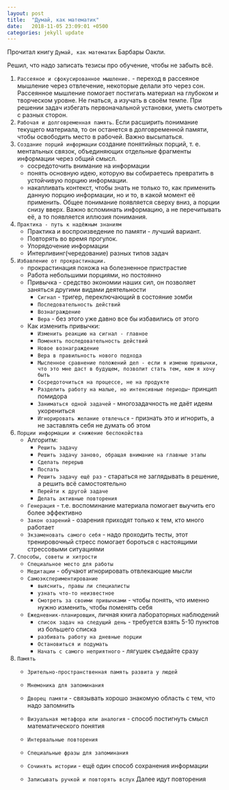 ```yaml
---
layout: post
title:  "Думай, как математик"
date:   2018-11-05 23:09:01 +0500
categories: jekyll update
---
```


Прочитал книгу `Думай, как математик` Барбары Оакли.

Решил, что надо записать тезисы про обучение, чтобы не забыть всё.

1. `Рассеяное и сфокусированное мышление.` - переход в рассеяное мышление через отвлечение, некоторые делали это через сон.
Рассеянное мышление помогает постигать материал на глубоком и творческом уровне. Не гнаться, а изучать в своём темпе. При решении задач избегать первоначальной установки, уметь смотреть с разных сторон.
2. `Рабочая и долговременная память`. Если расширить понимание текущего материала, то он останется в долговременной памяти, чтобы освободить место в рабочей.
Важно высыпаться.
3. `Создание порций информации` создание понятийных порций, т. е. ментальных связок, объединяющих отдельные фрагменты информации через общий смысл.
    * сосредоточить внимание на информации
    * понять основную идею, которую вы собираетесь превратить в устойчивую порцию информации.
    * накапливать контекст, чтобы знать не только то, как применить данную порцию информации, но и то, в какой момент её применить.
Общее понимание появляется сверху вниз, а порции снизу вверх.
Важно вспоминать информацию, а не перечитывать её, а то появляется иллюзия понимания.
4. `Практика - путь к надёжным знаниям`
    * Практика и воспроизведение по памяти - лучший вариант.
    * Повторять во время прогулок.
    * Упорядочение информации
    * Интерливинг(чередование) разных типов задач
5. `Избавление от прокрастинации.`
    * прокрастинация похожа на болезненное пристрастие
    * Работа небольшими порциями, но постоянно
    * Привычка - средство экономии наших сил, он позволяет заняться другими видами деятельности
        * `Сигнал` - тригер, переключающий в состояние зомби
        * `Последовательность действий`
        * `Вознаграждение`
        * `Вера` - без этого уже давно все бы избавились от этого
     * Как изменить привычки:
         * `Изменить реакцию на сигнал - главное`
         * `Поменять последовательность действий`
         * `Новое вознаграждение`
         * `Вера в правильность нового подхода`
         * `Мысленное сравнение положений дел - если я изменю привычки, что это мне даст в будущем, позволит стать тем, кем я хочу быть`
         * `Сосредоточиться на процессе, не на продукте`
         * `Разделить работу на малые, но интенсивные периоды`- принцип помидора
         * `Заниматься одной задачей` - многозадачность не даёт идеям укорениться
         * `Игнорировать желание отвлечься` - признать это и игнорить, а не заставлять себя не думать об этом
6. `Порции информации и снижение беспокойства`
    * Алгоритм:
        * `Решить задачу`
        * `Решить задачу заново, обращая внимание на главные этапы`
        * `Сделать перерыв`
        * `Поспать`
        * `Решить задачу ещё раз` - стараться не заглядывать в решение, а решить всё самостоятельно
        * `Перейти к другой задаче`
        * `Делать активные повторения`
    * `Генерация` - т.е. воспоминание материала помогает выучить его более эффективно
    * `Закон озарений` - озарения приходят только к тем, кто много работает
    * `Экзаменовать самого себя` - надо проходить тесты, этот тренировочный стресс помогает бороться с настоящими стрессовыми ситуациями
7. `Способы, советы и хитрости`
    * `Специальное место для работы`
    * `Медитации` - обучают игнорировать отвлекающие мысли
    * `Самоэкспериментирование`
        * `выяснить, правы ли специалисты`
        * `узнать что-то неизвестное`
        * `Смотреть за своими привычками` - чтобы понять, что именно нужно изменить, чтобы поменять себя
    * `Ежедневник-планировщик`, личная книга лабораторных наблюдений
        * `список задач на следущий день` - требуется взять 5-10 пунктов из большего списка
        * `разбивать работу на дневные порции`
        * `Остановиться и подумать`
        * `Начать с самого неприятного` - лягушек съедайте сразу
8. `Память`
    * `Зрительно-пространственная память развита у людей`
    * `Мнемоника для запоминания`
    * `Дворец памяти` - связывать хорошо знакомую область с тем, что надо запомнить

    * `Визуальная метафора или аналогия` - способ постигнуть смысл математического понятия
    * `Интервальные повторения`
    * `Специальные фразы для запоминания`
    * `Сочинять истории` - ещё один способ сохранения информации
    * `Записывать ручкой и повторять вслух`
Далее идут повторения


<!-- :public: -->
